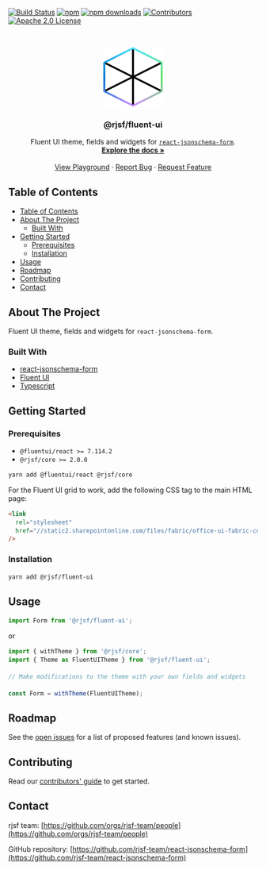 [![Build Status][build-shield]][build-url]
[![npm][npm-shield]][npm-url]
[![npm downloads][npm-dl-shield]][npm-dl-url]
[![Contributors][contributors-shield]][contributors-url]
[![Apache 2.0 License][license-shield]][license-url]

<!-- PROJECT LOGO -->
<br />
<p align="center">
  <a href="https://github.com/rjsf-team/react-jsonschema-form">
    <img src="https://raw.githubusercontent.com/rjsf-team/react-jsonschema-form/59a8206e148474bea854bbb004f624143fbcbac8/packages/fluent-ui/logo.png" alt="Logo" width="120" height="120">
  </a>

  <h3 align="center">@rjsf/fluent-ui</h3>

  <p align="center">
  Fluent UI theme, fields and widgets for <a href="https://github.com/rjsf-team/react-jsonschema-form/"><code>react-jsonschema-form</code></a>.
    <br />
    <a href="https://rjsf-team.github.io/react-jsonschema-form/docs/"><strong>Explore the docs »</strong></a>
    <br />
    <br />
    <a href="https://rjsf-team.github.io/react-jsonschema-form/">View Playground</a>
    ·
    <a href="https://github.com/rjsf-team/react-jsonschema-form/issues">Report Bug</a>
    ·
    <a href="https://github.com/rjsf-team/react-jsonschema-form/issues">Request Feature</a>
  </p>
</p>

<!-- TABLE OF CONTENTS -->

## Table of Contents

- [Table of Contents](#table-of-contents)
- [About The Project](#about-the-project)
  - [Built With](#built-with)
- [Getting Started](#getting-started)
  - [Prerequisites](#prerequisites)
  - [Installation](#installation)
- [Usage](#usage)
- [Roadmap](#roadmap)
- [Contributing](#contributing)
- [Contact](#contact)

<!-- ABOUT THE PROJECT -->

## About The Project

Fluent UI theme, fields and widgets for `react-jsonschema-form`.

### Built With

- [react-jsonschema-form](https://github.com/rjsf-team/react-jsonschema-form/)
- [Fluent UI](https://developer.microsoft.com/en-us/fluentui#/)
- [Typescript](https://www.typescriptlang.org/)

<!-- GETTING STARTED -->

## Getting Started

### Prerequisites

- `@fluentui/react >= 7.114.2`
- `@rjsf/core >= 2.0.0`

```bash
yarn add @fluentui/react @rjsf/core
```

For the Fluent UI grid to work, add the following CSS tag to the main HTML page:

```html
<link
  rel="stylesheet"
  href="//static2.sharepointonline.com/files/fabric/office-ui-fabric-core/11.0.0/css/fabric.min.css"
/>
```

### Installation

```bash
yarn add @rjsf/fluent-ui
```

<!-- USAGE EXAMPLES -->

## Usage

```js
import Form from '@rjsf/fluent-ui';
```

or

```js
import { withTheme } from '@rjsf/core';
import { Theme as FluentUITheme } from '@rjsf/fluent-ui';

// Make modifications to the theme with your own fields and widgets

const Form = withTheme(FluentUITheme);
```

<!-- ROADMAP -->

## Roadmap

See the [open issues](https://github.com/rjsf-team/react-jsonschema-form/issues) for a list of proposed features (and known issues).

<!-- CONTRIBUTING -->

## Contributing

Read our [contributors' guide](https://rjsf-team.github.io/react-jsonschema-form/docs/contributing/) to get started.

<!-- CONTACT -->

## Contact

rjsf team: [https://github.com/orgs/rjsf-team/people](https://github.com/orgs/rjsf-team/people)

GitHub repository: [https://github.com/rjsf-team/react-jsonschema-form](https://github.com/rjsf-team/react-jsonschema-form)

<!-- MARKDOWN LINKS & IMAGES -->
<!-- https://www.markdownguide.org/basic-syntax/#reference-style-links -->

[build-shield]: https://github.com/rjsf-team/react-jsonschema-form/workflows/CI/badge.svg
[build-url]: https://github.com/rjsf-team/react-jsonschema-form/actions
[contributors-shield]: https://img.shields.io/github/contributors/rjsf-team/react-jsonschema-form.svg
[contributors-url]: https://github.com/rjsf-team/react-jsonschema-form/graphs/contributors
[license-shield]: https://img.shields.io/badge/license-Apache%202.0-blue.svg?style=flat-square
[license-url]: https://choosealicense.com/licenses/apache-2.0/
[npm-shield]: https://img.shields.io/npm/v/@rjsf/fluent-ui/latest.svg?style=flat-square
[npm-url]: https://www.npmjs.com/package/@rjsf/fluent-ui
[npm-dl-shield]: https://img.shields.io/npm/dm/@rjsf/fluent-ui.svg?style=flat-square
[npm-dl-url]: https://www.npmjs.com/package/@rjsf/fluent-ui
[product-screenshot]: https://raw.githubusercontent.com/rjsf-team/react-jsonschema-form/59a8206e148474bea854bbb004f624143fbcbac8/packages/fluent-ui/screenshot.png
